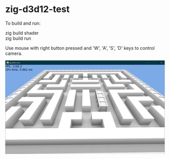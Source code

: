 # zig-d3d12-test

To build and run:

zig build shader<br />
zig build run

Use mouse with right button pressed and 'W', 'A', 'S', 'D' keys to control camera.

![image](/screenshot.png)
